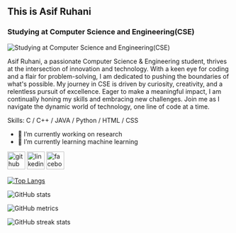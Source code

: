 ## This is Asif Ruhani
### Studying at Computer Science and Engineering(CSE)
![Studying at Computer Science and Engineering(CSE)](https://scontent.fdac149-1.fna.fbcdn.net/v/t39.30808-6/441518387_1116428886288421_4876926325845436158_n.jpg?_nc_cat=100&ccb=1-7&_nc_sid=5f2048&_nc_eui2=AeELKExSWof10Hb3uvTXImZ_lyd8foobKsiXJ3x-ihsqyOC6x9wBk4969iAInNPNi5wvnCUcXM8YGZeYdzSv9pbq&_nc_ohc=I3xueSsDywsQ7kNvgELO-xw&_nc_ht=scontent.fdac149-1.fna&oh=00_AYA3HBjZT1bz7UA1LlRxu3HsRM6GcyQJcGsNCe88WsSfWg&oe=666F186B)

Asif Ruhani, a passionate Computer Science & Engineering student, thrives at the intersection of innovation and technology. With a keen eye for coding and a flair for problem-solving, I am dedicated to pushing the boundaries of what's possible. My journey in CSE is driven by curiosity, creativity, and a relentless pursuit of excellence. Eager to make a meaningful impact, I am continually honing my skills and embracing new challenges. Join me as I navigate the dynamic world of technology, one line of code at a time.

Skills: C / C++ / JAVA / Python / HTML / CSS 

- 🔭 I’m currently working on research 
- 🌱 I’m currently learning machine learning 


[<img src='https://cdn.jsdelivr.net/npm/simple-icons@3.0.1/icons/github.svg' alt='github' height='40'>](https://github.com/Asif-Ruhani)  [<img src='https://cdn.jsdelivr.net/npm/simple-icons@3.0.1/icons/linkedin.svg' alt='linkedin' height='40'>](https://www.linkedin.com/in/https://www.linkedin.com/in/asif-ruhani-b53884251//)  [<img src='https://cdn.jsdelivr.net/npm/simple-icons@3.0.1/icons/facebook.svg' alt='facebook' height='40'>](https://www.facebook.com/https://www.facebook.com/asif.ruhani.58)  

[![Top Langs](https://github-readme-stats.vercel.app/api/top-langs/?username=Asif-Ruhani)](https://github.com/anuraghazra/github-readme-stats)

![GitHub stats](https://github-readme-stats.vercel.app/api?username=Asif-Ruhani&show_icons=true)  

![GitHub metrics](https://metrics.lecoq.io/Asif-Ruhani)  

![GitHub streak stats](https://streak-stats.demolab.com/?user=Asif-Ruhani)  

